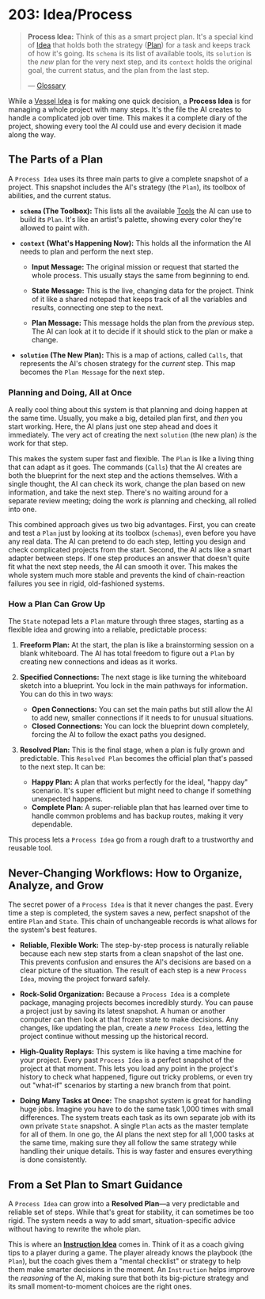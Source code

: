 # 203: Idea/Process

> **Process Idea:** Think of this as a smart project plan. It's a special kind of [Idea](./101_concept_idea.md) that holds both the strategy ([Plan](./012_agent_plan.md)) for a task and keeps track of how it's going. Its `schema` is its list of available tools, its `solution` is the *new* plan for the very next step, and its `context` holds the original goal, the current status, and the plan from the last step.
>
> — [Glossary](./000_glossary.md)



While a [Vessel Idea](./202_idea_vessel.md) is for making one quick decision, a **Process Idea** is for managing a whole project with many steps. It's the file the AI creates to handle a complicated job over time. This makes it a complete diary of the project, showing every tool the AI could use and every decision it made along the way.

## The Parts of a Plan

A `Process Idea` uses its three main parts to give a complete snapshot of a project. This snapshot includes the AI's strategy (the `Plan`), its toolbox of abilities, and the current status.

- **`schema` (The Toolbox):** This lists all the available [Tools](./002_agent_tool.md) the AI can use to build its `Plan`. It's like an artist's palette, showing every color they're allowed to paint with.

- **`context` (What's Happening Now):** This holds all the information the AI needs to plan and perform the next step.
  - **Input Message:** The original mission or request that started the whole process. This usually stays the same from beginning to end.



  - **State Message:** This is the live, changing data for the project. Think of it like a shared notepad that keeps track of all the variables and results, connecting one step to the next.



  - **Plan Message:** This message holds the plan from the *previous* step. The AI can look at it to decide if it should stick to the plan or make a change.



- **`solution` (The New Plan):** This is a map of actions, called `Calls`, that represents the AI's chosen strategy for the *current* step. This map becomes the `Plan Message` for the next step.

### Planning and Doing, All at Once

A really cool thing about this system is that planning and doing happen at the same time. Usually, you make a big, detailed plan first, and *then* you start working. Here, the AI plans just one step ahead and does it immediately. The very act of creating the next `solution` (the new plan) *is* the work for that step.

This makes the system super fast and flexible. The `Plan` is like a living thing that can adapt as it goes. The commands (`Calls`) that the AI creates are both the blueprint for the next step and the actions themselves. With a single thought, the AI can check its work, change the plan based on new information, and take the next step. There's no waiting around for a separate review meeting; doing the work *is* planning and checking, all rolled into one.



This combined approach gives us two big advantages. First, you can create and test a `Plan` just by looking at its toolbox (`schemas`), even before you have any real data. The AI can pretend to do each step, letting you design and check complicated projects from the start. Second, the AI acts like a smart adapter between steps. If one step produces an answer that doesn't quite fit what the next step needs, the AI can smooth it over. This makes the whole system much more stable and prevents the kind of chain-reaction failures you see in rigid, old-fashioned systems.



### How a Plan Can Grow Up

The `State` notepad lets a `Plan` mature through three stages, starting as a flexible idea and growing into a reliable, predictable process:



1.  **Freeform Plan:** At the start, the plan is like a brainstorming session on a blank whiteboard. The AI has total freedom to figure out a `Plan` by creating new connections and ideas as it works.

2.  **Specified Connections:** The next stage is like turning the whiteboard sketch into a blueprint. You lock in the main pathways for information. You can do this in two ways:
    - **Open Connections:** You can set the main paths but still allow the AI to add new, smaller connections if it needs to for unusual situations.
    - **Closed Connections:** You can lock the blueprint down completely, forcing the AI to follow the exact paths you designed.

3.  **Resolved Plan:** This is the final stage, when a plan is fully grown and predictable. This `Resolved Plan` becomes the official plan that's passed to the next step. It can be:
    - **Happy Plan:** A plan that works perfectly for the ideal, "happy day" scenario. It's super efficient but might need to change if something unexpected happens.
    - **Complete Plan:** A super-reliable plan that has learned over time to handle common problems and has backup routes, making it very dependable.

This process lets a `Process Idea` go from a rough draft to a trustworthy and reusable tool.

## Never-Changing Workflows: How to Organize, Analyze, and Grow

The secret power of a `Process Idea` is that it never changes the past. Every time a step is completed, the system saves a new, perfect snapshot of the entire `Plan` and `State`. This chain of unchangeable records is what allows for the system's best features.

- **Reliable, Flexible Work:** The step-by-step process is naturally reliable because each new step starts from a clean snapshot of the last one. This prevents confusion and ensures the AI's decisions are based on a clear picture of the situation. The result of each step is a new `Process Idea`, moving the project forward safely.



- **Rock-Solid Organization:** Because a `Process Idea` is a complete package, managing projects becomes incredibly sturdy. You can pause a project just by saving its latest snapshot. A human or another computer can then look at that frozen state to make decisions. Any changes, like updating the plan, create a *new* `Process Idea`, letting the project continue without messing up the historical record.



- **High-Quality Replays:** This system is like having a time machine for your project. Every past `Process Idea` is a perfect snapshot of the project at that moment. This lets you load any point in the project's history to check what happened, figure out tricky problems, or even try out "what-if" scenarios by starting a new branch from that point.



- **Doing Many Tasks at Once:** The snapshot system is great for handling huge jobs. Imagine you have to do the same task 1,000 times with small differences. The system treats each task as its own separate job with its own private `State` snapshot. A single `Plan` acts as the master template for all of them. In one go, the AI plans the next step for all 1,000 tasks at the same time, making sure they all follow the same strategy while handling their unique details. This is way faster and ensures everything is done consistently.



## From a Set Plan to Smart Guidance

A `Process Idea` can grow into a **Resolved Plan**—a very predictable and reliable set of steps. While that's great for stability, it can sometimes be too rigid. The system needs a way to add smart, situation-specific advice without having to rewrite the whole plan.

This is where an **[Instruction Idea](./204_idea_instruction.md)** comes in. Think of it as a coach giving tips to a player during a game. The player already knows the playbook (the `Plan`), but the coach gives them a "mental checklist" or strategy to help them make smarter decisions in the moment. An `Instruction` helps improve the *reasoning* of the AI, making sure that both its big-picture strategy and its small moment-to-moment choices are the right ones.

